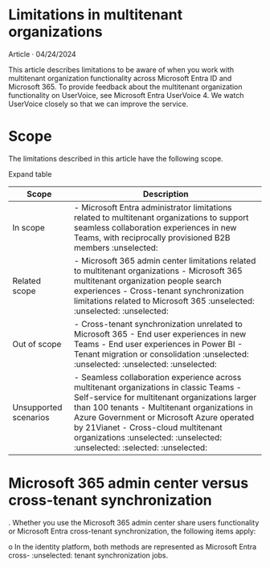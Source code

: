 # Limitations in multitenant organizations

Article · 04/24/2024

This article describes limitations to be aware of when you work with multitenant organization functionality across Microsoft Entra ID and Microsoft 365. To provide feedback about the multitenant organization functionality on UserVoice, see Microsoft Entra UserVoice 4. We watch UserVoice closely so that we can improve the service.


# Scope

The limitations described in this article have the following scope.

Expand table

| Scope | Description |
| - | - |
| In scope | - Microsoft Entra administrator limitations related to multitenant organizations to support seamless collaboration experiences in new Teams, with reciprocally provisioned B2B members :unselected: |
| Related scope | - Microsoft 365 admin center limitations related to multitenant organizations - Microsoft 365 multitenant organization people search experiences - Cross-tenant synchronization limitations related to Microsoft 365 :unselected: :unselected: :unselected: |
| Out of scope | - Cross-tenant synchronization unrelated to Microsoft 365 - End user experiences in new Teams - End user experiences in Power BI - Tenant migration or consolidation :unselected: :unselected: :unselected: :unselected: |
| Unsupported scenarios | - Seamless collaboration experience across multitenant organizations in classic Teams - Self-service for multitenant organizations larger than 100 tenants - Multitenant organizations in Azure Government or Microsoft Azure operated by 21Vianet - Cross-cloud multitenant organizations :unselected: :unselected: :unselected: :selected: :unselected: |


# Microsoft 365 admin center versus cross-tenant synchronization

. Whether you use the Microsoft 365 admin center share users functionality or Microsoft Entra cross-tenant synchronization, the following items apply:

o In the identity platform, both methods are represented as Microsoft Entra cross- :unselected: tenant synchronization jobs.
